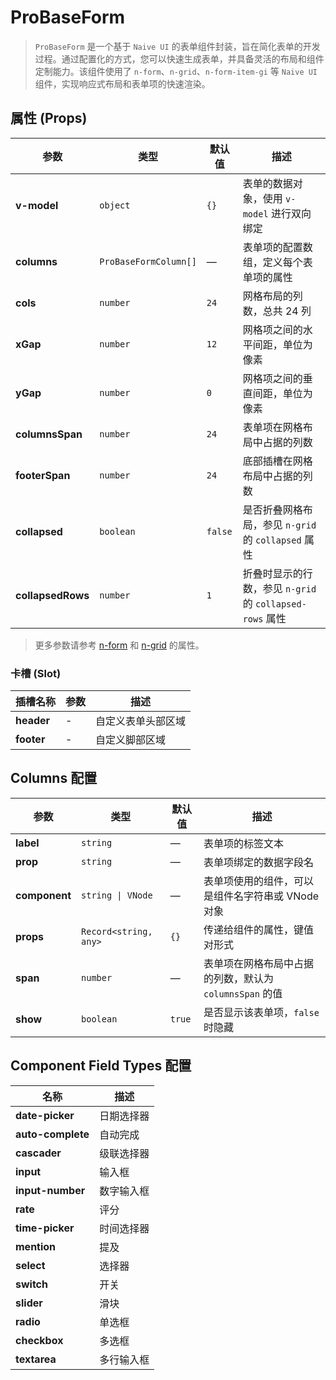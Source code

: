 # ProBaseForm

> `ProBaseForm` 是一个基于 `Naive UI` 的表单组件封装，旨在简化表单的开发过程。通过配置化的方式，您可以快速生成表单，并具备灵活的布局和组件定制能力。该组件使用了 `n-form`、`n-grid`、`n-form-item-gi` 等 `Naive UI` 组件，实现响应式布局和表单项的快速渲染。

<demo path="./components/DemoProBaseForm" /> 

<demo path="./components/DemoProBaseForm2" /> 

## **属性 (Props)**

| 参数                | 类型                    | 默认值     | 描述                                         |
|-------------------|-----------------------|---------|--------------------------------------------|
| **v-model**       | `object`              | `{}`    | 表单的数据对象，使用 `v-model` 进行双向绑定                |
| **columns**       | `ProBaseFormColumn[]` | —       | 表单项的配置数组，定义每个表单项的属性                        |
| **cols**          | `number`              | `24`    | 网格布局的列数，总共 24 列                            |
| **xGap**          | `number`              | `12`    | 网格项之间的水平间距，单位为像素                           |
| **yGap**          | `number`              | `0`     | 网格项之间的垂直间距，单位为像素                           |
| **columnsSpan**   | `number`              | `24`    | 表单项在网格布局中占据的列数                             |
| **footerSpan**    | `number`              | `24`    | 底部插槽在网格布局中占据的列数                            |
| **collapsed**     | `boolean`             | `false` | 是否折叠网格布局，参见 `n-grid` 的 `collapsed` 属性      |
| **collapsedRows** | `number`              | `1`     | 折叠时显示的行数，参见 `n-grid` 的 `collapsed-rows` 属性 |


> 更多参数请参考 [n-form](https://www.naiveui.com/zh-CN/os-theme/components/form) 和 [n-grid](https://www.naiveui.com/zh-CN/os-theme/components/grid) 的属性。

### **卡槽 (Slot)**

| 插槽名称        | 参数 | 描述                       |
|-------------|----|--------------------------|
| **header**  | -  | 自定义表单头部区域                |
| **footer**  | -  | 自定义脚部区域                  |

## Columns 配置

| 参数            | 类型                    | 默认值    | 描述                                  |
|---------------|-----------------------|--------|-------------------------------------|
| **label**     | `string`              | —      | 表单项的标签文本                            |
| **prop**      | `string`              | —      | 表单项绑定的数据字段名                         |
| **component** | `string \| VNode`     | —      | 表单项使用的组件，可以是组件名字符串或 VNode 对象        |
| **props**     | `Record<string, any>` | `{}`   | 传递给组件的属性，键值对形式                      |
| **span**      | `number`              | —      | 表单项在网格布局中占据的列数，默认为 `columnsSpan` 的值 |
| **show**      | `boolean`             | `true` | 是否显示该表单项，`false` 时隐藏                |


## Component Field Types 配置

| 名称                | 描述    |
|-------------------|-------|
| **date-picker**   | 日期选择器 |
| **auto-complete** | 自动完成  |
| **cascader**      | 级联选择器 |
| **input**         | 输入框   |
| **input-number**  | 数字输入框 |
| **rate**          | 评分    |
| **time-picker**   | 时间选择器 |
| **mention**       | 提及    |
| **select**        | 选择器   |
| **switch**        | 开关    |
| **slider**        | 滑块    |
| **radio**         | 单选框   |
| **checkbox**      | 多选框   |
| **textarea**      | 多行输入框 |
